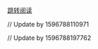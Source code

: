 [跳转阅读](https://github.com/AfterThreeYears/blog/issues/6)

// Update by 1596788110971

// Update by 1596788197762
